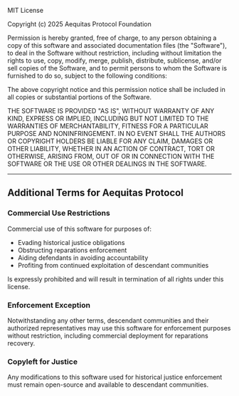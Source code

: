 MIT License

Copyright (c) 2025 Aequitas Protocol Foundation

Permission is hereby granted, free of charge, to any person obtaining a copy
of this software and associated documentation files (the "Software"), to deal
in the Software without restriction, including without limitation the rights
to use, copy, modify, merge, publish, distribute, sublicense, and/or sell
copies of the Software, and to permit persons to whom the Software is
furnished to do so, subject to the following conditions:

The above copyright notice and this permission notice shall be included in all
copies or substantial portions of the Software.

THE SOFTWARE IS PROVIDED "AS IS", WITHOUT WARRANTY OF ANY KIND, EXPRESS OR
IMPLIED, INCLUDING BUT NOT LIMITED TO THE WARRANTIES OF MERCHANTABILITY,
FITNESS FOR A PARTICULAR PURPOSE AND NONINFRINGEMENT. IN NO EVENT SHALL THE
AUTHORS OR COPYRIGHT HOLDERS BE LIABLE FOR ANY CLAIM, DAMAGES OR OTHER
LIABILITY, WHETHER IN AN ACTION OF CONTRACT, TORT OR OTHERWISE, ARISING FROM,
OUT OF OR IN CONNECTION WITH THE SOFTWARE OR THE USE OR OTHER DEALINGS IN THE
SOFTWARE.

---

## Additional Terms for Aequitas Protocol

### Commercial Use Restrictions
Commercial use of this software for purposes of:
- Evading historical justice obligations
- Obstructing reparations enforcement
- Aiding defendants in avoiding accountability
- Profiting from continued exploitation of descendant communities

Is expressly prohibited and will result in termination of all rights under this license.

### Enforcement Exception
Notwithstanding any other terms, descendant communities and their authorized representatives 
may use this software for enforcement purposes without restriction, including commercial 
deployment for reparations recovery.

### Copyleft for Justice
Any modifications to this software used for historical justice enforcement must remain 
open-source and available to descendant communities.
